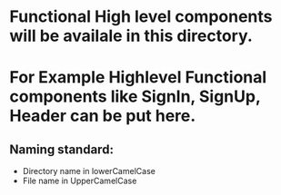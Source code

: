 # Functional High level components will be availale in this directory.

# For Example Highlevel Functional components like SignIn, SignUp, Header can be put here.

## Naming standard:

- Directory name in lowerCamelCase
- File name in UpperCamelCase
